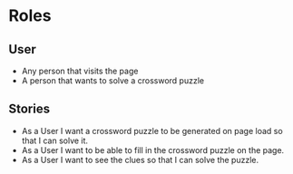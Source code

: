 # Roles

## User
* Any person that visits the page
* A person that wants to solve a crossword puzzle

## Stories
* As a User I want a crossword puzzle to be generated on page load so that I can solve it.
* As a User I want to be able to fill in the crossword puzzle on the page.
* As a User I want to see the clues so that I can solve the puzzle.
